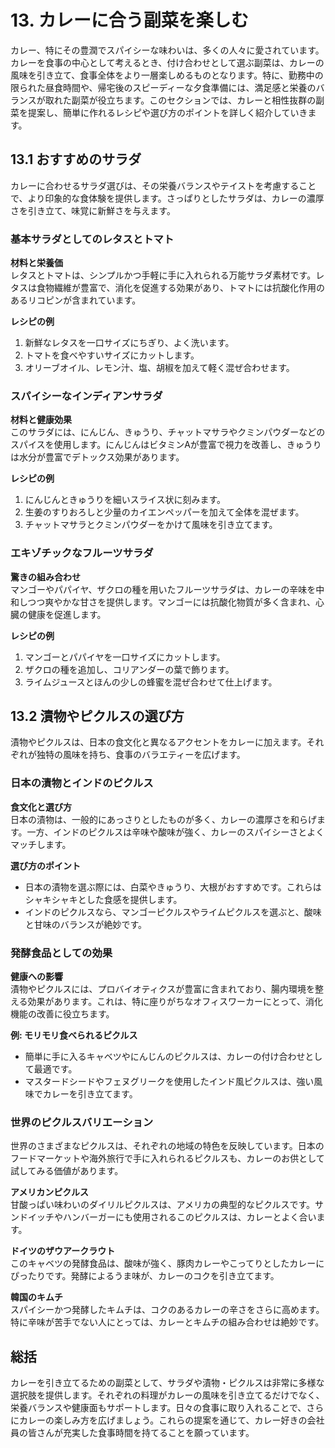 # 13. カレーに合う副菜を楽しむ

カレー、特にその豊潤でスパイシーな味わいは、多くの人々に愛されています。カレーを食事の中心として考えるとき、付け合わせとして選ぶ副菜は、カレーの風味を引き立て、食事全体をより一層楽しめるものとなります。特に、勤務中の限られた昼食時間や、帰宅後のスピーディーな夕食準備には、満足感と栄養のバランスが取れた副菜が役立ちます。このセクションでは、カレーと相性抜群の副菜を提案し、簡単に作れるレシピや選び方のポイントを詳しく紹介していきます。

## 13.1 おすすめのサラダ

カレーに合わせるサラダ選びは、その栄養バランスやテイストを考慮することで、より印象的な食体験を提供します。さっぱりとしたサラダは、カレーの濃厚さを引き立て、味覚に新鮮さを与えます。

### 基本サラダとしてのレタスとトマト

**材料と栄養価**  
レタスとトマトは、シンプルかつ手軽に手に入れられる万能サラダ素材です。レタスは食物繊維が豊富で、消化を促進する効果があり、トマトには抗酸化作用のあるリコピンが含まれています。

**レシピの例**  
1. 新鮮なレタスを一口サイズにちぎり、よく洗います。
2. トマトを食べやすいサイズにカットします。
3. オリーブオイル、レモン汁、塩、胡椒を加えて軽く混ぜ合わせます。

### スパイシーなインディアンサラダ

**材料と健康効果**  
このサラダには、にんじん、きゅうり、チャットマサラやクミンパウダーなどのスパイスを使用します。にんじんはビタミンAが豊富で視力を改善し、きゅうりは水分が豊富でデトックス効果があります。

**レシピの例**  
1. にんじんときゅうりを細いスライス状に刻みます。
2. 生姜のすりおろしと少量のカイエンペッパーを加えて全体を混ぜます。
3. チャットマサラとクミンパウダーをかけて風味を引き立てます。

### エキゾチックなフルーツサラダ

**驚きの組み合わせ**  
マンゴーやパパイヤ、ザクロの種を用いたフルーツサラダは、カレーの辛味を中和しつつ爽やかな甘さを提供します。マンゴーには抗酸化物質が多く含まれ、心臓の健康を促進します。

**レシピの例**  
1. マンゴーとパパイヤを一口サイズにカットします。
2. ザクロの種を追加し、コリアンダーの葉で飾ります。
3. ライムジュースとほんの少しの蜂蜜を混ぜ合わせて仕上げます。

## 13.2 漬物やピクルスの選び方

漬物やピクルスは、日本の食文化と異なるアクセントをカレーに加えます。それぞれが独特の風味を持ち、食事のバラエティーを広げます。

### 日本の漬物とインドのピクルス

**食文化と選び方**  
日本の漬物は、一般的にあっさりとしたものが多く、カレーの濃厚さを和らげます。一方、インドのピクルスは辛味や酸味が強く、カレーのスパイシーさとよくマッチします。

**選び方のポイント**  
- 日本の漬物を選ぶ際には、白菜やきゅうり、大根がおすすめです。これらはシャキシャキとした食感を提供します。
- インドのピクルスなら、マンゴーピクルスやライムピクルスを選ぶと、酸味と甘味のバランスが絶妙です。

### 発酵食品としての効果

**健康への影響**  
漬物やピクルスには、プロバイオティクスが豊富に含まれており、腸内環境を整える効果があります。これは、特に座りがちなオフィスワーカーにとって、消化機能の改善に役立ちます。

**例: モリモリ食べられるピクルス**  
- 簡単に手に入るキャベツやにんじんのピクルスは、カレーの付け合わせとして最適です。
- マスタードシードやフェヌグリークを使用したインド風ピクルスは、強い風味でカレーを引き立てます。

### 世界のピクルスバリエーション

世界のさまざまなピクルスは、それぞれの地域の特色を反映しています。日本のフードマーケットや海外旅行で手に入れられるピクルスも、カレーのお供として試してみる価値があります。

**アメリカンピクルス**  
甘酸っぱい味わいのダイリルピクルスは、アメリカの典型的なピクルスです。サンドイッチやハンバーガーにも使用されるこのピクルスは、カレーとよく合います。

**ドイツのザウアークラウト**  
このキャベツの発酵食品は、酸味が強く、豚肉カレーやこってりとしたカレーにぴったりです。発酵によるうま味が、カレーのコクを引き立てます。

**韓国のキムチ**  
スパイシーかつ発酵したキムチは、コクのあるカレーの辛さをさらに高めます。特に辛味が苦手でない人にとっては、カレーとキムチの組み合わせは絶妙です。

## 総括

カレーを引き立てるための副菜として、サラダや漬物・ピクルスは非常に多様な選択肢を提供します。それぞれの料理がカレーの風味を引き立てるだけでなく、栄養バランスや健康面もサポートします。日々の食事に取り入れることで、さらにカレーの楽しみ方を広げましょう。これらの提案を通じて、カレー好きの会社員の皆さんが充実した食事時間を持てることを願っています。

<!--END_SECTION-->